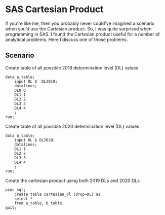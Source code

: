 # SAS Cartesian Product

If you're like me, then you probably never could've imagined a scenario when you’d use the Cartesian product. So, I was quite surprised when programming in SAS. I found the Cartesian product useful for a number of analytical problems. Here I discuss one of those problems.

## Scenario



Create table of all possible 2019 determination level (DL) values
```
data a_table;
	input DL $  DL2019;
	datalines;
	DL0 0
	DL1 1
	DL2 2
	DL3 3
	DL4 4
	;
run;
```


Create table of all possible 2020 determination level (DL) values

```
data b_table;
	input DL $ DL2020;
	datalines;
	DL1 1
	DL2 2
	DL3 3
	DL4 4
	;
run;
```

Create the cartesian product using both 2019 DLs and 2020 DLs

```
proc sql;
	create table cartesian_dl (drop=DL) as
	select *
	from a_table, b_table;
quit;
```
